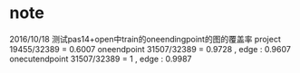 # note
2016/10/18
测试pas14+open中train的oneendingpoint的图的覆盖率
project 19455/32389 = 0.6007
oneendpoint 31507/32389 = 0.9728 , edge : 0.9607
onecutendpoint 31507/32389 = 1 , edge : 0.9987


